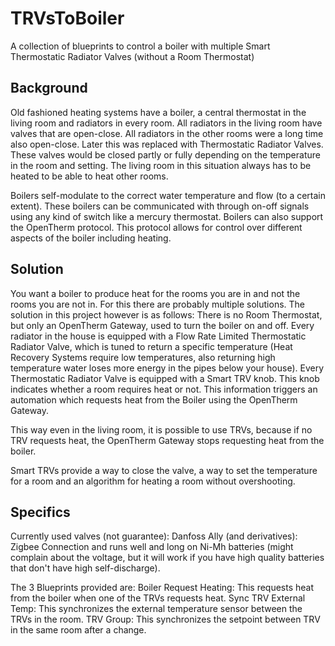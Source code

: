 # TRVsToBoiler
A collection of blueprints to control a boiler with multiple Smart Thermostatic Radiator Valves (without a Room Thermostat)

## Background

Old fashioned heating systems have a boiler, a central thermostat in the living room and radiators in every room. 
All radiators in the living room have valves that are open-close.
All radiators in the other rooms were a long time also open-close. Later this was replaced with Thermostatic Radiator Valves. These valves would be closed partly or fully depending on the temperature in the room and setting. The living room in this situation always has to be heated to be able to heat other rooms.

Boilers self-modulate to the correct water temperature and flow (to a certain extent). These boilers can be communicated with through on-off signals using any kind of switch like a mercury thermostat. Boilers can also support the OpenTherm protocol. This protocol allows for control over different aspects of the boiler including heating.

## Solution

You want a boiler to produce heat for the rooms you are in and not the rooms you are not in. For this there are probably multiple solutions.
The solution in this project however is as follows:
There is no Room Thermostat, but only an OpenTherm Gateway, used to turn the boiler on and off.
Every radiator in the house is equipped with a Flow Rate Limited Thermostatic Radiator Valve, which is tuned to return a specific temperature (Heat Recovery Systems require low temperatures, also returning high temperature water loses more energy in the pipes below your house). 
Every Thermostatic Radiator Valve is equipped with a Smart TRV knob. This knob indicates whether a room requires heat or not. This information triggers an automation which requests heat from the Boiler using the OpenTherm Gateway.

This way even in the living room, it is possible to use TRVs, because if no TRV requests heat, the OpenTherm Gateway stops requesting heat from the boiler.

Smart TRVs provide a way to close the valve, a way to set the temperature for a room and an algorithm for heating a room without overshooting.

## Specifics

Currently used valves (not guarantee):
  Danfoss Ally (and derivatives): Zigbee Connection and runs well and long on Ni-Mh batteries (might complain about the voltage, but it will work if you have high quality batteries that don't have high self-discharge).

The 3 Blueprints provided are:
  Boiler Request Heating:
    This requests heat from the boiler when one of the TRVs requests heat.
  Sync TRV External Temp:
    This synchronizes the external temperature sensor between the TRVs in the room.
  TRV Group: 
    This synchronizes the setpoint between TRV in the same room after a change.
